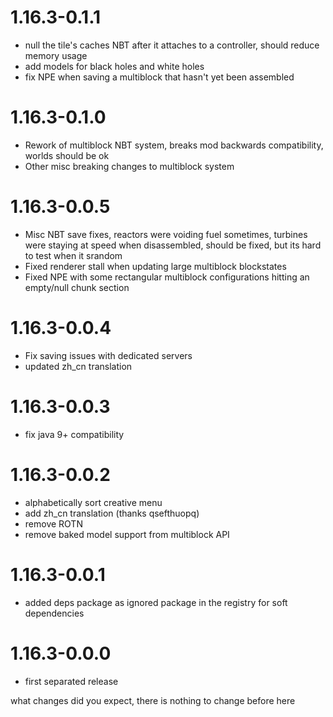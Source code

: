 # 1.16.3-0.1.1
 - null the tile's caches NBT after it attaches to a controller, should reduce memory usage
 - add models for black holes and white holes
 - fix NPE when saving a multiblock that hasn't yet been assembled

# 1.16.3-0.1.0
 - Rework of multiblock NBT system, breaks mod backwards compatibility, worlds should be ok
 - Other misc breaking changes to multiblock system

# 1.16.3-0.0.5
 - Misc NBT save fixes, reactors were voiding fuel sometimes, turbines were staying at speed when disassembled, should be fixed, but its hard to test when it srandom
 - Fixed renderer stall when updating large multiblock blockstates
 - Fixed NPE with some rectangular multiblock configurations hitting an empty/null chunk section

# 1.16.3-0.0.4
 - Fix saving issues with dedicated servers
 - updated zh_cn translation

# 1.16.3-0.0.3
 - fix java 9+ compatibility

# 1.16.3-0.0.2
 - alphabetically sort creative menu
 - add zh_cn translation (thanks qsefthuopq)
 - remove ROTN
 - remove baked model support from multiblock API

# 1.16.3-0.0.1
 - added deps package as ignored package in the registry for soft dependencies

# 1.16.3-0.0.0
 - first separated release

what changes did you expect, there is nothing to change before here